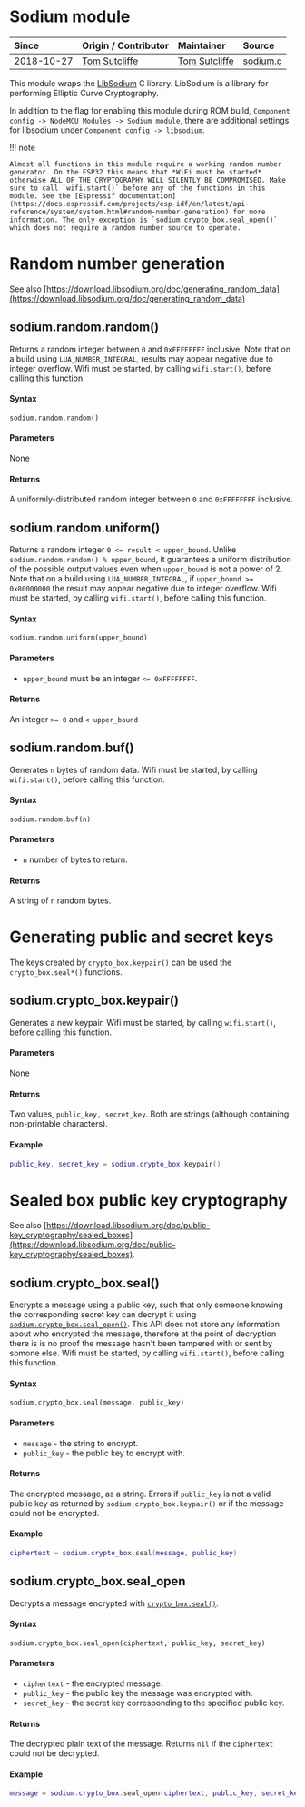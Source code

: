 # Sodium module
| Since  | Origin / Contributor  | Maintainer  | Source  |
| :----- | :-------------------- | :---------- | :------ |
| 2018-10-27 | [Tom Sutcliffe](https://github.com/tomsci) | [Tom Sutcliffe](https://github.com/tomsci) | [sodium.c](../../../components/modules/sodium.c)|

This module wraps the [LibSodium](https://libsodium.org/) C library. LibSodium is a library for performing Elliptic Curve Cryptography.

In addition to the flag for enabling this module during ROM build, `Component config -> NodeMCU Modules -> Sodium module`, there are additional settings for libsodium under `Component config -> libsodium`.

!!! note

    Almost all functions in this module require a working random number generator. On the ESP32 this means that *WiFi must be started* otherwise ALL OF THE CRYPTOGRAPHY WILL SILENTLY BE COMPROMISED. Make sure to call `wifi.start()` before any of the functions in this module. See the [Espressif documentation](https://docs.espressif.com/projects/esp-idf/en/latest/api-reference/system/system.html#random-number-generation) for more information. The only exception is `sodium.crypto_box.seal_open()` which does not require a random number source to operate.

# Random number generation
See also [https://download.libsodium.org/doc/generating_random_data](https://download.libsodium.org/doc/generating_random_data)

## sodium.random.random()
Returns a random integer between `0` and `0xFFFFFFFF` inclusive. Note that on a build using `LUA_NUMBER_INTEGRAL`, results may appear negative due to integer overflow. Wifi must be started, by calling `wifi.start()`, before calling this function.

#### Syntax
`sodium.random.random()`

#### Parameters
None

#### Returns
A uniformly-distributed random integer between `0` and `0xFFFFFFFF` inclusive.

## sodium.random.uniform()
Returns a random integer  `0 <= result < upper_bound`. Unlike `sodium.random.random() % upper_bound`, it guarantees a uniform distribution of the possible output values even when `upper_bound` is not a power of 2. Note that on a build using `LUA_NUMBER_INTEGRAL`, if `upper_bound >= 0x80000000` the result may appear negative due to integer overflow. Wifi must be started, by calling `wifi.start()`, before calling this function.

#### Syntax
`sodium.random.uniform(upper_bound)`

#### Parameters
- `upper_bound` must be an integer `<= 0xFFFFFFFF`.

#### Returns
An integer `>= 0` and `< upper_bound`

## sodium.random.buf()
Generates `n` bytes of random data. Wifi must be started, by calling `wifi.start()`, before calling this function.

#### Syntax
`sodium.random.buf(n)`

#### Parameters
- `n` number of bytes to return.

#### Returns
A string of `n` random bytes.

# Generating public and secret keys
The keys created by `crypto_box.keypair()` can be used the `crypto_box.seal*()` functions.

## sodium.crypto_box.keypair()
Generates a new keypair. Wifi must be started, by calling `wifi.start()`, before calling this function.

#### Parameters
None

#### Returns
Two values, `public_key, secret_key`. Both are strings (although containing non-printable characters).

#### Example
```lua
public_key, secret_key = sodium.crypto_box.keypair()
```

# Sealed box public key cryptography
See also [https://download.libsodium.org/doc/public-key_cryptography/sealed_boxes](https://download.libsodium.org/doc/public-key_cryptography/sealed_boxes).

## sodium.crypto_box.seal()
Encrypts a message using a public key, such that only someone knowing the corresponding secret key can decrypt it using [`sodium.crypto_box.seal_open()`](#sodiumcryptoboxsealopen). This API does not store any information about who encrypted the message, therefore at the point of decryption there is is no proof the message hasn't been tampered with or sent by somone else. Wifi must be started, by calling `wifi.start()`, before calling this function.

#### Syntax
`sodium.crypto_box.seal(message, public_key)`

#### Parameters
- `message` - the string to encrypt.
- `public_key` - the public key to encrypt with.

#### Returns
The encrypted message, as a string. Errors if `public_key` is not a valid public key as returned by `sodium.crypto_box.keypair()` or if the message could not be encrypted.

#### Example
```lua
ciphertext = sodium.crypto_box.seal(message, public_key)
```

## sodium.crypto_box.seal_open
Decrypts a message encrypted with [`crypto_box.seal()`](#sodiumcryptoboxseal).

#### Syntax
`sodium.crypto_box.seal_open(ciphertext, public_key, secret_key)`

#### Parameters
- `ciphertext` - the encrypted message.
- `public_key` - the public key the message was encrypted with.
- `secret_key` - the secret key corresponding to the specified public key.

#### Returns
The decrypted plain text of the message. Returns `nil` if the `ciphertext` could not be decrypted.

#### Example
```lua
message = sodium.crypto_box.seal_open(ciphertext, public_key, secret_key)
```
